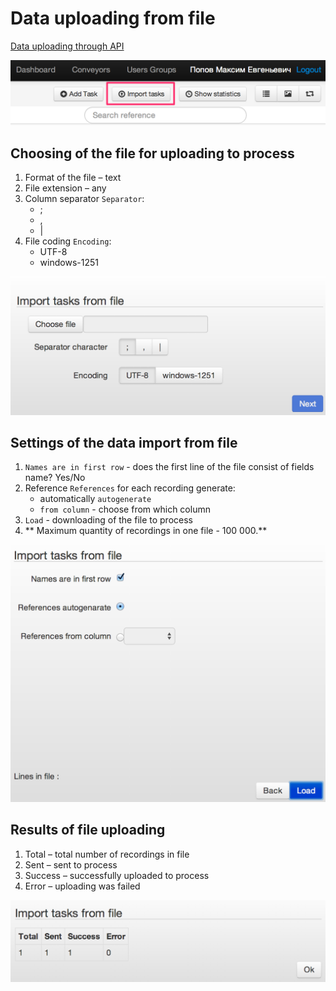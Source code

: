 # Data uploading from file

[Data uploading through API](../../api/v1/upload-modify.md)

![import_task](../img/dashboard/import_task_1.png)

## Choosing of the file for uploading to process
1.  Format of the file – text
2.  File extension – any
3.  Column separator `Separator`:
    *   ;
    *   ,
    *   |
4.  File coding `Encoding`:
    *   UTF-8
    *   windows-1251

![import_task](../img/dashboard/import_task_2.png)

## Settings of the data import from file
1.  `Names are in first row` - does the first line of the file consist of fields name? Yes/No
2.  Reference `References` for each recording generate:
    *   automatically `autogenerate`
    *   `from column` - choose from which column
3. `Load` - downloading of the file to process
4. ** Maximum quantity of recordings in one file - 100 000.**

![import_task](../img/dashboard/import_task_3.png)

## Results of file uploading

1.  Total – total number of recordings in file
2.  Sent – sent to process
3.  Success – successfully uploaded to process
4.  Error – uploading was failed

![import_task](../img/dashboard/import_task_4.png)
